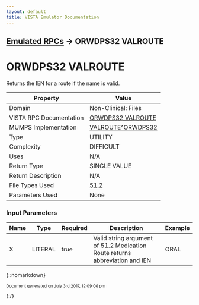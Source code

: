 ```yaml
---
layout: default
title: VISTA Emulator Documentation
---
```


## [Emulated RPCs](TableOfContents) &#8594; ORWDPS32 VALROUTE
# ORWDPS32 VALROUTE

Returns the IEN for a route if the name is valid.

Property | Value
--- | ---
Domain | Non-Clinical: Files
VISTA RPC Documentation | [ORWDPS32 VALROUTE](../VISTARPC/ORWDPS32_VALROUTE)
MUMPS Implementation | [VALROUTE^ORWDPS32](http://code.osehra.org/dox/Routine_ORWDPS32_source.html)
Type | UTILITY
Complexity | DIFFICULT
Uses | N/A
Return Type | SINGLE VALUE
Return Description | N/A
File Types Used | [51.2](../VDM/Medication_Routes-51_2)
Parameters Used | None


### Input Parameters

Name | Type | Required | Description | Example
--- | --- | --- | --- | ---
X | LITERAL | true | Valid string argument of 51.2 Medication Route returns abbreviation and IEN | ORAL

{::nomarkdown} <br/><p style="font-size: 11px">Document generated on July 3rd 2017, 12:09:06 pm</p>{:/}